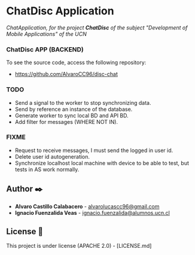 # ChatDisc Application

_ChatApplication, for the project **ChatDisc** of the subject "Development of Mobile Applications" of the UCN_

### ChatDisc APP (BACKEND)
To see the source code, access the following repository:

- https://github.com/AlvaroCC96/disc-chat

### **TODO**
- Send a signal to the worker to stop synchronizing data.
- Send by reference an instance of the database.
- Generate worker to sync local BD and API BD.
- Add filter for messages (WHERE NOT IN).

### **FIXME**
- Request to receive messages, I must send the logged in user id.
- Delete user id autogeneration.
- Synchronize localhost local machine with device to be able to test, but tests in AS work normally.

## Author ✒️

- **Alvaro Castillo Calabacero** - alvarolucascc96@gmail.com
- **Ignacio Fuenzalida Veas** - ignacio.fuenzalida@alumnos.ucn.cl


## License 📄

This project is under license (APACHE 2.0) - [LICENSE.md]
